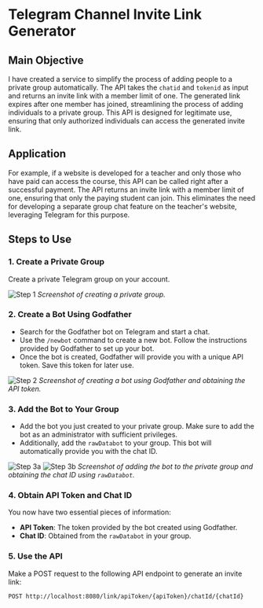 # Telegram Channel Invite Link Generator

## Main Objective
I have created a service to simplify the process of adding people to a private group automatically. The API takes the `chatid` and `tokenid` as input and returns an invite link with a member limit of one. The generated link expires after one member has joined, streamlining the process of adding individuals to a private group. This API is designed for legitimate use, ensuring that only authorized individuals can access the generated invite link.

## Application
For example, if a website is developed for a teacher and only those who have paid can access the course, this API can be called right after a successful payment. The API returns an invite link with a member limit of one, ensuring that only the paying student can join. This eliminates the need for developing a separate group chat feature on the teacher's website, leveraging Telegram for this purpose.

## Steps to Use

### 1. Create a Private Group

Create a private Telegram group on your account.

![Step 1](images/privateGroup.jpg)
*Screenshot of creating a private group.*

### 2. Create a Bot Using Godfather

- Search for the Godfather bot on Telegram and start a chat.
- Use the `/newbot` command to create a new bot. Follow the instructions provided by Godfather to set up your bot.
- Once the bot is created, Godfather will provide you with a unique API token. Save this token for later use.

![Step 2](images/botCreation.jpg)
*Screenshot of creating a bot using Godfather and obtaining the API token.*

### 3. Add the Bot to Your Group

- Add the bot you just created to your private group. Make sure to add the bot as an administrator with sufficient privileges.
- Additionally, add the `rawDatabot` to your group. This bot will automatically provide you with the chat ID.

![Step 3a](images/rawDataBot.jpg)
![Step 3b](images/chatId.jpg)
*Screenshot of adding the bot to the private group and obtaining the chat ID using `rawDatabot`.*

### 4. Obtain API Token and Chat ID

You now have two essential pieces of information:
- **API Token**: The token provided by the bot created using Godfather.
- **Chat ID**: Obtained from the `rawDatabot` in your group.

### 5. Use the API

Make a POST request to the following API endpoint to generate an invite link:

```http
POST http://localhost:8080/link/apiToken/{apiToken}/chatId/{chatId}
